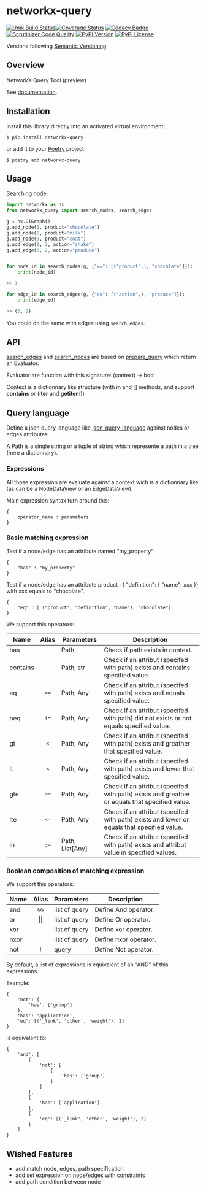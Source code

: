 # networkx-query


[![Unix Build Status](https://img.shields.io/travis/geronimo-iia/networkx-query/master.svg?label=unix)](https://travis-ci.com/geronimo-iia/networkx-query)[![Coverage Status](https://img.shields.io/coveralls/geronimo-iia/networkx-query/master.svg)](https://coveralls.io/r/geronimo-iia/networkx-query)
[![Codacy Badge](https://api.codacy.com/project/badge/Grade/fe669a02b4aa46b5b1faf619ba2bf382)](https://www.codacy.com/app/geronimo-iia/networkx-query?utm_source=github.com&amp;utm_medium=referral&amp;utm_content=geronimo-iia/networkx-query&amp;utm_campaign=Badge_Grade)[![Scrutinizer Code Quality](https://img.shields.io/scrutinizer/g/geronimo-iia/networkx-query.svg)](https://scrutinizer-ci.com/g/geronimo-iia/networkx-query/?branch=master)
[![PyPI Version](https://img.shields.io/pypi/v/networkx-query.svg)](https://pypi.org/project/networkx-query)
[![PyPI License](https://img.shields.io/pypi/l/networkx-query.svg)](https://pypi.org/project/networkx-query)

Versions following [Semantic Versioning](https://semver.org/)

## Overview

NetworkX Query Tool (preview)

See [documentation](https://geronimo-iia.github.io/networkx-query).


## Installation

Install this library directly into an activated virtual environment:

```text
$ pip install networkx-query
```

or add it to your [Poetry](https://poetry.eustace.io/) project:

```text
$ poetry add networkx-query
```

## Usage

Searching node:

```python
import networkx as nx
from networkx_query import search_nodes, search_edges

g = nx.DiGraph()
g.add_node(1, product="chocolate")
g.add_node(2, product="milk")
g.add_node(3, product="coat")
g.add_edge(1, 2, action="shake")
g.add_edge(3, 2, action="produce")


for node_id in search_nodes(g, {"==": [("product",), "chocolate"]}):
    print(node_id)

>> 1

for edge_id in search_edges(g, {"eq": [("action",), "produce"]}):
    print(edge_id)

>> (3, 2)
```

You could do the same with edges using ```search_edges```.

## API

[search_edges](https://geronimo-iia.github.io/networkx-query/api.html#networkx_query.search_edges) and [search_nodes](https://geronimo-iia.github.io/networkx-query/api.html#networkx_query.search_nodes) are based on [prepare_query](https://geronimo-iia.github.io/networkx-query/api.html#networkx_query.prepare_query) which return an Evaluator.

Evaluator are function with this signature: (context) -> bool

Context is a dictionnary like structure (with in and [] methods, and support __contains__ or  (__iter__ and __getitem__))


## Query language

Define a json query language like [json-query-language](https://github.com/clue/json-query-language/blob/master/SYNTAX.md) 
against nodes or edges attributes.

A Path is a single string or a tuple of string which represente a path in a tree (here a dictionnary).


### Expressions

All those expression are evaluate against a context wich is a dictionnary like (as can be a NodeDataView or an EdgeDataView).

Main expression syntax turn around this:

```
{
    operator_name : parameters
}
```

### Basic matching expression

Test if a node/edge has an attribute named "my_property":
```
{
    "has" : "my_property"
}
```


Test if a node/edge has an attribute product : { "definition": { "name": xxx }} with xxx equals to "chocolate".
```
{
    "eq" : [ ("product", "definition", "name"), "chocolate"]
}
```

We support this operators:

| Name     | Alias | Parameters      | Description                                                                                   |
| -------- | :---: | --------------- | --------------------------------------------------------------------------------------------- |
| has      |       | Path            | Check if path exists in context.                                                              |
| contains |       | Path, str       | Check if an attribut (specifed with path) exists and contains specified value.                |
| eq       | `==`  | Path, Any       | Check if an attribut (specifed with path) exists and equals specified value.                  |
| neq      | `!=`  | Path, Any       | Check if an attribut (specifed with path) did not exists or not equals specified value.       |
| gt       |  `<`  | Path, Any       | Check if an attribut (specifed with path) exists and greather that specified value.           |
| lt       |  `<`  | Path, Any       | Check if an attribut (specifed with path) exists and lower that specified value.              |
| gte      | `>=`  | Path, Any       | Check if an attribut (specifed with path) exists and greather or equals that specified value. |
| lte      | `<=`  | Path, Any       | Check if an attribut (specifed with path) exists and lower or equals that specified value.    |
| in       | `:=`  | Path, List[Any] | Check if an attribut (specifed with path) exists and attribut value in specified values.      |


### Boolean composition of matching expression

We support this operators:

| Name | Alias | Parameters    | Description           |
| ---- | :---: | ------------- | --------------------- |
| and  | `&&`  | list of query | Define And operator.  |
| or   | \|\|  | list of query | Define Or operator.   |
| xor  |       | list of query | Define xor operator.  |
| nxor |       | list of query | Define nxor operator. |
| not  |  `!`  | query         | Define Not operator.  |


By default, a list of expressions is equivalent of an "AND" of this expressions.

Example:
```
{
    'not': {
        'has': ['group']
    },
    'has': 'application',
    'eq': [('_link', 'other', 'weight'), 2]
}
```
is equivalent to:

```
{
    'and': [
        {
            'not': [
                {
                    'has': ['group']
                }
            ]
        },
        {
            'has': ['application']
        },
        {
            'eq': [('_link', 'other', 'weight'), 2]
        }
    ]
}
```


## Wished Features

- add match node, edges, path specification
- add set expression on node/edges with constraints
- add path condition between node

